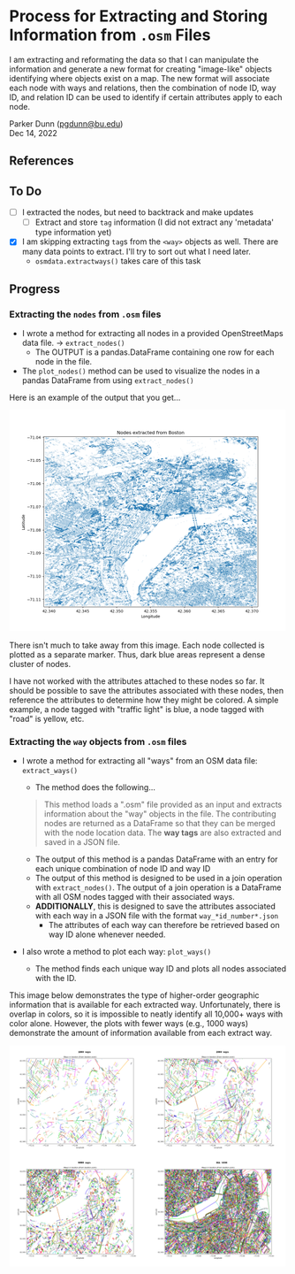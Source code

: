# Process for Extracting and Storing Information from `.osm` Files

I am extracting and reformating the data so that I can manipulate the information and generate a new format for 
creating "image-like" objects identifying where objects exist on a map. The new format will associate each node 
with ways and relations, then the combination of node ID, way ID, and relation ID can be used to identify if certain 
attributes apply to each node.

Parker Dunn (pgdunn@bu.edu)  
Dec 14, 2022

## References


## To Do

- [ ] I extracted the nodes, but need to backtrack and make updates
    - [ ] Extract and store `tag` information (I did not extract any 'metadata' type information yet)

- [X] I am skipping extracting `tag`s from the `<way>` objects as well. There are many data points to extract. I'll 
  try to sort out what I need later.
  - `osmdata.extractways()` takes care of this task

## Progress

### Extracting the `nodes` from `.osm` files

* I wrote a method for extracting all nodes in a provided OpenStreetMaps data file. -> `extract_nodes()`
  * The OUTPUT is a pandas.DataFrame containing one row for each node in the file.
* The `plot_nodes()` method can be used to visualize the nodes in a pandas DataFrame from using `extract_nodes()`

Here is an example of the output that you get...

<img src="../images/nodes_in_Boston.png" alt="Nodes in Boston" style="width:500px;height:400px">

There isn't much to take away from this image. Each node collected is plotted as a separate marker. Thus, dark blue 
areas represent a dense cluster of nodes.

I have not worked with the attributes attached to these nodes so far. It should be possible to save the attributes 
associated with these nodes, then reference the attributes to determine how they might be colored. A simple example, 
a node tagged with "traffic light" is blue, a node tagged with "road" is yellow, etc.


### Extracting the `way` objects from `.osm` files

* I wrote a method for extracting all "ways" from an OSM data file: `extract_ways()`
  * The method does the following...
  
  > This method loads a ".osm" file provided as an input and extracts information 
  > about the "way" objects in the file. The contributing nodes are returned as a
  > DataFrame so that they can be merged with the node location data. The **way tags**
  > are also extracted and saved in a JSON file.

  * The output of this method is a pandas DataFrame with an entry for each unique combination of node ID and way ID
  * The output of this method is designed to be used in a join operation with `extract_nodes()`. The output of a 
    join operation is a DataFrame with all OSM nodes tagged with their associated ways.
  * **ADDITIONALLY**, this is designed to save the attributes associated with each way in a JSON file with the 
    format `way_*id_number*.json`
    * The attributes of each way can therefore be retrieved based on way ID alone whenever needed.

* I also wrote a method to plot each way: `plot_ways()`
  * The method finds each unique way ID and plots all nodes associated with the ID.

This image below demonstrates the type of higher-order geographic information that is available for each extracted 
way. Unfortunately, there is overlap in colors, so it is impossible to neatly identify all 10,000+ ways with color 
alone. However, the plots with fewer ways (e.g., 1000 ways) demonstrate the amount of information available from 
each extract way.

<img src="../images/boston_ways_comparison.png" alt="Information gained from extracting ways" style="width:500px; height:400px">
